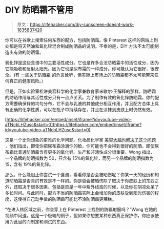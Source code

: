 # DIY 防晒霜不管用

> 原文：<https://lifehacker.com/diy-sunscreen-doesnt-work-1835837420>

你可以在谷歌上搜索任何东西的配方，包括防晒霜。像 Pinterest 这样的网站上到处都是将天然油和氧化锌混合制成防晒品的说明。不幸的是，DIY 方法不太可能制造出有效的防晒霜。



氧化锌是这些食谱中的主要活性成分。它也是许多合法防晒霜中的活性成分，因为它能吸收和反射太阳光。因为它也是尿布霜的一种成分，你可能认为它很好，很安全。(有 [一些关于防晒霜](https://lifehacker.com/the-sunscreen-ratings-that-scare-people-every-year-are-1795824253) 的危言耸听，但实际上市场上的防晒霜都不太可能带来任何真正的健康风险。)

但是，正如实验室松饼美容科学的化学家兼教育家米歇尔·王解释的那样，防晒霜的防晒作用与其活性成分只有一点点关系。为了制作有效的氧化锌防晒霜，你的配方需要确保锌的均匀分布，它不会与乳液的其他成分相互作用，并且配方总体上具有正确的化学性质，可以在瓶子中持续存在，并且在涂抹到皮肤上时仍然有效。

 [https://lifehacker.com/embed/inset/iframe?id=youtube-video-aTNcbLHZusc&start=0](https://lifehacker.com/embed/inset/iframe?id=youtube-video-aTNcbLHZusc&start=0) 

这是一个比你想象的更难的化学问题。化妆品化学家 [美容大脑也解决了这个问题](https://thebeautybrains.com/2017/07/can-you-use-diaper-rash-cream-as-sunscreen-episode-162/) ，他们指出，即使你把尿布霜涂满你的脸，你可能也不会得到很好的防晒，即使尿布霜比普通防晒霜含有更多的氧化锌。生产和非活性成分很重要。Wong 指出，一个品牌的防晒指数为 50，只含有 15%的氧化锌，而另一个品牌的防晒指数为 15，含有 19%的氧化锌。

那么，什么能阻止你尝试一个食谱，看看你是否会被晒伤呢？你某一天的经历和知道防晒霜是否真的有效是不一样的。你是否会被晒伤除了取决于你皮肤上的东西之外，还取决于很多因素，包括是否是一年中紫外线高的时候，以及你在阴凉处呆了多长时间。与此同时，配方不当的防晒霜实际上会增加你的皮肤受到阳光伤害的程度，这使得自己动手做的防晒霜可能比不涂防晒霜更糟糕。

“在进入核区域之前，你会穿上在 Pinterest 上找到的防辐射服吗？”Wong 在她的视频中问道。这是一个极端的例子，但如果你想要某种东西真正保护你，你应该使用为此目的而制定和测试的东西。